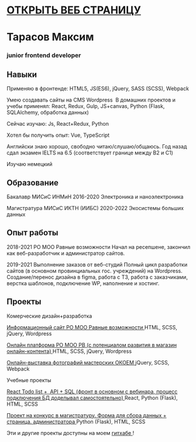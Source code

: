 # <a href = "https://makstarr.github.io/resume/"> ОТКРЫТЬ ВЕБ СТРАНИЦУ </a>

# Тарасов Максим
### junior frontend developer


## Навыки

Применяю в фронтенде: HTML5, JS(ES6), jQuery, SASS (SCSS), Webpack

Умею создавать сайты на CMS Wordpress 
В домашних проектов и учебы применял: React, Redux, Gulp, JS+canvas, Python (Flask, SQLAlchemy, обработка данных) 

Сейчас изучаю: Js, React+Redux, Python

Хотел бы получить опыт: Vue, TypeScript


Английски знаю хорошо, свободно читаю/слушаю/общаюсь. Год назад  сдал экзамен IELTS на 6.5  (соответствует границе между B2 и C1)

Изучаю немецкий

## Образование

Бакалавр 
МИСиС ИНМиН 2016-2020 Электроника и наноэлектроника

Магистратура
МИСиС ИКТН (ИИБС)
2020-2022
Экосистемы больших данных

## Опыт работы

2018-2021 РО МОО Равные возможности
Начал на ресепшене, закончил как веб-разработчик и администратор сайтов.

2019-2021 Выполнение заказов от веб-студий
Полный цикл разработки сайтов (в основном провинциальных гос. учреждений) на Wordpress. 
Создание/перенос дизайна в figma, работа с ТЗ, работа с заказчиками, верстка шаблонов, подключение WP, наполнение и хостинг.

## Проекты

Комерческие дизайн+разработка 

<a href="https://github.com/Makstarr/RV">  Информационный сайт РО МОО Равные возможности </a>
HTML, SCSS, jQuery, Wordpress

<a href="https://github.com/Makstarr/RV">  Онлайн платформа РО МОО РВ (с потенциалом развития в магазин онлайн-контента) </a>
HTML, SCSS, jQuery, Wordpress

<a href="https://github.com/Makstarr/OKOEM-photo-exhibition">  Онлайн-выставка фотографий мастерских ОКОЕМ </a>
jQuery, SCSS, Webpack

Учебные проекты 

<a href="https://github.com/Makstarr/tojustdo-app">  React Todo list +  API + SQL (фронт в основном с вебинара, процесс подключения БД доделывал самостоятельно) </a>
React, Python (Flask),  HTML, SCSS

<a href="https://github.com/Makstarr/abiturientsIITiN"> Проект на конкурс в магистратуру. Форма для сбора данных + страница. администратора  </a>
Python (Flask), HTML, SCSS

Эти и другие проекты доступны на моем <a href="https://github.com/Makstarr/"> гитхабе </a>!
